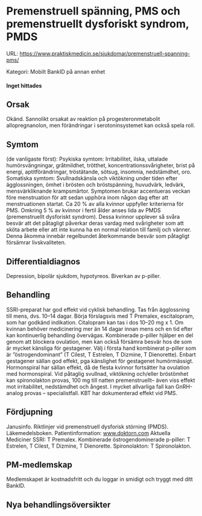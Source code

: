 # Premenstruell spänning, PMS och premenstruellt dysforiskt syndrom, PMDS

URL: https://www.praktiskmedicin.se/sjukdomar/premenstruell-spanning-pms/



Kategori: Mobilt BankID på annan enhet

#### Inget hittades

## Orsak

Okänd. Sannolikt orsakat av reaktion på progesteronmetabolit allopregnanolon, men förändringar i serotoninsystemet kan också spela roll.

## Symtom

(de vanligaste först): Psykiska symtom: Irritabilitet, ilska, uttalade humörsvängningar, gråtmildhet, trötthet, koncentrationssvårigheter, brist på energi, aptitförändringar, tröstätande, sötsug, insomnia, nedstämdhet, oro. Somatiska symtom: Svullnadskänsla och viktökning under tiden efter ägglossningen, ömhet i brösten och bröstspänning, huvudvärk, ledvärk, mensvärkliknande krampsmärtor.
Symptomen brukar accentueras veckan före menstruation för att sedan upphöra inom någon dag efter att menstruationen startat. Ca 20 % av alla kvinnor uppfyller kriterierna för PMS. Omkring 5 % av kvinnor i fertil ålder anses lida av PMDS (premenstruellt dysforiskt syndrom). Dessa kvinnor upplever så svåra besvär att det påtagligt påverkar deras vardag med svårigheter som att sköta arbete eller att inte kunna ha en normal relation till familj och vänner. Denna åkomma innebär regelbundet återkommande besvär som påtagligt försämrar livskvaliteten.

## Differentialdiagnos

Depression, bipolär sjukdom, hypotyreos. Biverkan av p-piller.

## Behandling

SSRI-preparat har god effekt vid cyklisk behandling. Tas från ägglossning till mens, dvs. 10–14 dagar. Börja förslagsvis med T Premalex, escitalopram, som har godkänd indikation. Citalopram kan tas i dos 10–20 mg x 1. Om kvinnan behöver medicinering mer än 14 dagar innan mens och en tid efter kan kontinuerlig behandling övervägas.
Kombinerade p-piller hjälper en del genom att blockera ovulation, men kan också försämra besvär hos de som är mycket känsliga för gestagener. Välj i första hand kombinerat p-piller som är ”östrogendominant” (T Cilest, T Estrelen, T Dizmine, T Dienorette). Enbart gestagener sällan god effekt, pga känslighet för gestagenet humörmässigt. Hormonspiral har sällan effekt, då de flesta kvinnor fortsätter ha ovulation med hormonspiral.
Vid påtaglig svullnad, viktökning och/eller bröstömhet kan spironolakton provas, 100 mg till natten premenstruellt– även viss effekt mot irritabilitet, nedstämdhet och ångest.
I mycket allvarliga fall kan GnRH-analog provas – specialistfall.
KBT har dokumenterad effekt vid PMS.

## Fördjupning

Janusinfo. Riktlinjer vid premenstruell dysforisk störning (PMDS).
Läkemedelsboken.
Patientinformation: www.doktorn.com
Aktuella Mediciner
SSRI: T Premalex.
Kombinerade östrogendominerade p-piller: T Estrelen, T Cilest, T Dizmine, T Dienorette.
Spironolakton: T Spironolakton.

## PM-medlemskap

Medlemskapet är kostnadsfritt och du loggar in smidigt och tryggt med ditt BankID.

## Nya behandlingsöversikter

